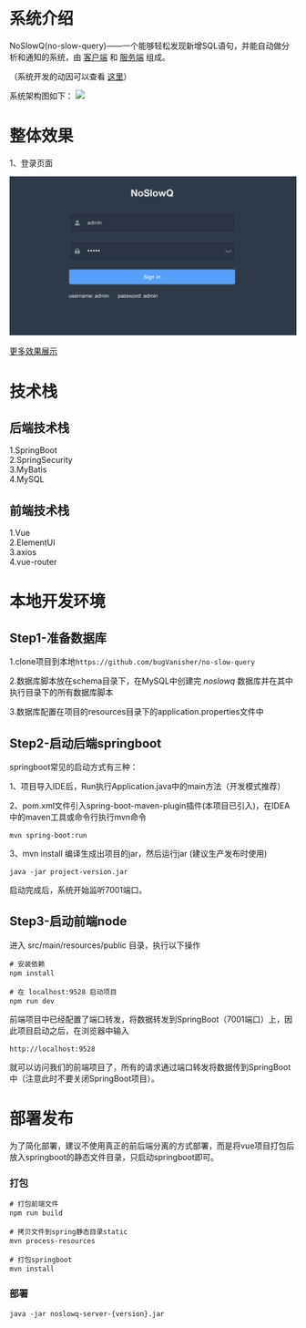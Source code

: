 # 系统介绍
NoSlowQ(no-slow-query)——一个能够轻松发现新增SQL语句，并能自动做分析和通知的系统，由 [客户端](https://github.com/bugVanisher/newsql-agent) 和 [服务端](https://github.com/bugVanisher/no-slow-query) 组成。

（系统开发的动因可以查看 [这里](https://bugvanisher.github.io/2019/02/09/why-we-need-sql-analyse/)）

系统架构图如下：
![](http://assets.processon.com/chart_image/5b4a1a69e4b07df3b43b1501.png)


# 整体效果

1、登录页面

![](docs/static/login.png)


[更多效果展示](https://bugvanisher.github.io/2019/02/17/the-demonstration-of-mbappe/)

# 技术栈
## 后端技术栈

1.SpringBoot  
2.SpringSecurity  
3.MyBatis  
4.MySQL  

## 前端技术栈

1.Vue  
2.ElementUI  
3.axios  
4.vue-router  

# 本地开发环境
## Step1-准备数据库

1.clone项目到本地```https://github.com/bugVanisher/no-slow-query```  

2.数据库脚本放在schema目录下，在MySQL中创建完 *noslowq* 数据库并在其中执行目录下的所有数据库脚本

3.数据库配置在项目的resources目录下的application.properties文件中 


## Step2-启动后端springboot
springboot常见的启动方式有三种：

1、项目导入IDE后，Run执行Application.java中的main方法（开发模式推荐）

2、pom.xml文件引入spring-boot-maven-plugin插件(本项目已引入)，在IDEA中的maven工具或命令行执行mvn命令

```
mvn spring-boot:run
```

3、mvn install 编译生成出项目的jar，然后运行jar (建议生产发布时使用)

```
java -jar project-version.jar
```

启动完成后，系统开始监听7001端口。

## Step3-启动前端node
进入 src/main/resources/public 目录，执行以下操作

```shell
# 安装依赖
npm install

# 在 localhost:9528 启动项目
npm run dev
```  

前端项目中已经配置了端口转发，将数据转发到SpringBoot（7001端口）上，因此项目启动之后，在浏览器中输入

```
http://localhost:9528 
```
就可以访问我们的前端项目了，所有的请求通过端口转发将数据传到SpringBoot中（注意此时不要关闭SpringBoot项目）。

# 部署发布
为了简化部署，建议不使用真正的前后端分离的方式部署，而是将vue项目打包后放入springboot的静态文件目录，只启动springboot即可。

### 打包

```
# 打包前端文件
npm run build

# 拷贝文件到spring静态目录static
mvn process-resources

# 打包springboot
mvn install
```

### 部署
```
java -jar noslowq-server-{version}.jar
```

